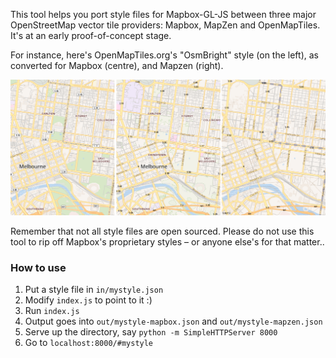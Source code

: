 This tool helps you port style files for Mapbox-GL-JS between three major OpenStreetMap vector tile providers: Mapbox, MapZen and OpenMapTiles. It's at an early proof-of-concept stage.

For instance, here's OpenMapTiles.org's "OsmBright" style (on the left), as converted for Mapbox (centre), and Mapzen (right).

![Example of three maps](img/threemaps.png "Example of three maps")

Remember that not all style files are open sourced. Please do not use this tool to rip off Mapbox's proprietary styles – or anyone else's for that matter..

### How to use

1. Put a style file in `in/mystyle.json`
2. Modify `index.js` to point to it :)
3. Run `index.js`
4. Output goes into `out/mystyle-mapbox.json` and `out/mystyle-mapzen.json`
5. Serve up the directory, say `python -m SimpleHTTPServer 8000`
6. Go to `localhost:8000/#mystyle`